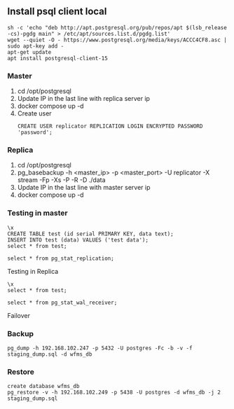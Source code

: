 ## Install psql client local

```
sh -c 'echo "deb http://apt.postgresql.org/pub/repos/apt $(lsb_release -cs)-pgdg main" > /etc/apt/sources.list.d/pgdg.list'
wget --quiet -O - https://www.postgresql.org/media/keys/ACCC4CF8.asc | sudo apt-key add -
apt-get update
apt install postgresql-client-15
```

### Master

1. cd /opt/postgresql
2. Update IP in the last line with replica server ip
3. docker compose up -d
4. Create user
   ```
   CREATE USER replicator REPLICATION LOGIN ENCRYPTED PASSWORD 'password';
   ```

### Replica

1. cd /opt/postgresql
2. pg_basebackup -h <master_ip> -p <master_port> -U replicator -X stream -Fp -Xs -P -R -D ./data
3. Update IP in the last line with master server ip
4. docker compose up -d

### Testing in master

```
\x
CREATE TABLE test (id serial PRIMARY KEY, data text);
INSERT INTO test (data) VALUES ('test data');
select * from test;

select * from pg_stat_replication;
```

Testing in Replica

```
\x
select * from test;

select * from pg_stat_wal_receiver;
```

Failover


### Backup 
```
pg_dump -h 192.168.102.247 -p 5432 -U postgres -Fc -b -v -f staging_dump.sql -d wfms_db
```

### Restore
```
create database wfms_db
pg_restore -v -h 192.168.102.249 -p 5438 -U postgres -d wfms_db -j 2 staging_dump.sql
```
